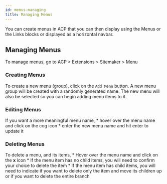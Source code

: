 ```yaml
---
id: menus-managing
title: Managing Menus
---
```


You can create menus in ACP that you can then display using the Menus or the Links blocks or displayed as a horizontal navbar.

## Managing Menus

To manage menus, go to ACP > Extensions > Sitemaker > Menu

### Creating Menus

To create a new menu (group), click on the `Add Menu` button. A new menu group will be created with a randomly generated name. The new menu will also be selected so you can begin adding menu items to it.

### Editing Menus

If you want a more meaningful menu name, * hover over the menu name and click on the cog icon * enter the new menu name and hit enter to update it

### Deleting Menus

To delete a menu, and its items, * Hover over the menu name and click on the **x** icon * If the menu item has no child items, you will need to confirm your choice to delete the item * If the menu item has child items, you will need to indicate if you want to delete only the item and move its children up or if you want to delete the entire branch